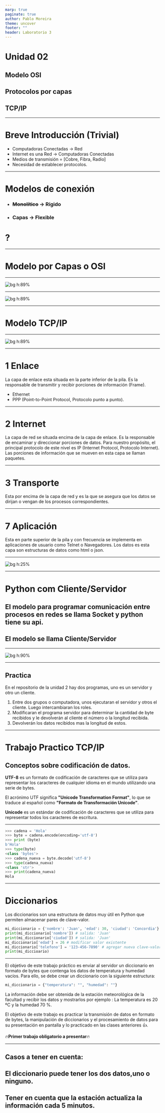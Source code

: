 ```yaml
---
marp: true
paginate: true
author: Pablo Moreira
theme: uncover
footer: ""
header: Laboratorio 3
---
```

# **Unidad 02**
## Modelo OSI
##  Protocolos por capas
##  TCP/IP

---
# **Breve Introducción** (Trivial)
* Computadoras Conectadas -> Red
* Internet es una Red -> Computadoras Conectadas
* Medios de transmisión = [Cobre, Fibra, Radio]
* Necesidad de establecer protocolos.

---
# Modelos de conexión
* ### ~~Monolítico~~ -> Rígido  
* ### __Capas__ -> Flexible
# ?

---

# Modelo por Capas o OSI
---
![bg h:89%](img/modeloosi0.png)

---

![bg h:89%](img/capsosi7.png)

---

# Modelo TCP/IP

---
![bg h:89%](img/tcpcapas.png)

---
<!-- theme: default
--->

# 1 Enlace
 La capa de enlace esta situada en la parte inferior de la pila. 
 Es la responsable de transmitir y recibir porciones de información (Frame). 
 - Ethernet
 - PPP (Point-to-Point Protocol, Protocolo punto a punto).

---

# 2 Internet  
 La capa de red se situada encima de la capa de enlace. 
 Es la responsable de encaminar y direccionar porciones de datos. 
 Para nuestro propósito, el principal protocolo de este nivel es IP (Internet Protocol, Protocolo Internet).
 Las porciones de información que se mueven en esta capa se llaman paquetes.

---

# 3 Transporte

 Esta por encima de la capa de red y es la que se asegura que los datos se dirijan o vengan de los procesos correspondientes.


---
# 7 Aplicación

Esta en parte superior de la pila y con frecuencia se implementa en aplicaciones de usuario como Telnet o Navegadores.
Los datos es esta capa son estructuras de datos como html o json.

---

![bg h:25%](img/Frame.png)

---
# Python com Cliente/Servidor

## El modelo para programar comunicación entre procesos en redes se llama Socket y python tiene su api.

## El modelo se llama Cliente/Servidor

---
![bg h:90%](img/diatcppuerto.png)

---
## Practica
En el repositorio de la unidad 2 hay dos programas, uno es un servidor y otro un cliente.
1. Entre dos grupos o computadora, unos ejecutaran el servidor y otros el cliente. Luego intercambiaran los roles.
3. Modificaran el programa servidor para determinar la cantidad de byte recibidos y le devolverán al cliente el número o la longitud recibida.
4. Devolverán los datos recibidos mas la longitud de estos.

---
# Trabajo Practico TCP/IP
## Conceptos sobre codificación de datos.

**UTF-8** es un formato de codificación de caracteres que se utiliza para representar los caracteres de cualquier idioma en el mundo utilizando una serie de bytes.

El acrónimo UTF significa **"Unicode Transformation Format"**, lo que se traduce al español como **"Formato de Transformación Unicode"**.

**Unicode** es un estándar de codificación de caracteres que se utiliza para representar todos los caracteres de escritura.

---

``` Python
>>> cadena = 'Hola'
>>> byte = cadena.encode(encoding='utf-8')
>>> print (byte)
b'Hola'
>>> type(byte)
<class 'bytes'>
>>> cadena_nueva = byte.decode('utf-8')
>>> type(cadena_nueva)
<class 'str'>
>>> print(cadena_nueva)
Hola
```

---

# Diccionarios 

Los diccionarios son una estructura de datos muy útil en Python que permiten almacenar pares de clave-valor. 

``` python
mi_diccionario = {'nombre': 'Juan', 'edad': 30, 'ciudad': 'Concordia'}
print(mi_diccionario['nombre']) # salida: 'Juan'
print(mi_diccionario['ciudad']) # salida: 'Juan'
mi_diccionario['edad'] = 26 # modificar valor existente
mi_diccionario['telefono'] = '123-456-7890' # agregar nueva clave-valor
print(mi_diccioario)
```

---

El objetivo de este trabajo práctico es enviar al servidor un diccionario en formato de bytes que contenga los datos de temperatura y humedad vacíos. Para ello, se debe crear un diccionario con la siguiente estructura:
```python
mi_diccionario = {"temperatura": "", "humedad": ""}
```
La información debe ser obtenida de la estación meteorológica de la facultad y recibir los datos y mostrarlos por ejemplo : La temperatura es 20 ºC y la humedad 70 %.

El objetivo de este trabajo es practicar la transmisión de datos en formato de bytes, la manipulación de diccionarios y el procesamiento de datos para su presentación en pantalla y lo practicado en las clases anteriores :+1:.

:fire:__Primer trabajo obligatorio a presentar__:fire:

---
## Casos a tener en cuenta:
##  El diccionario puede tener los dos datos,uno o ninguno. 
## Tener en cuenta que la estación actualiza la información cada 5 minutos.